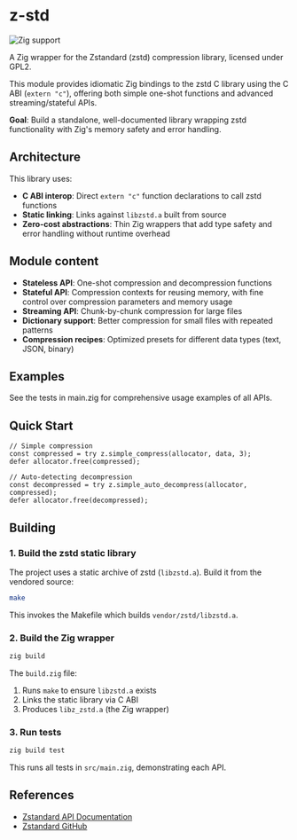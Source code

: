 # z-std

![Zig support](https://img.shields.io/badge/Zig-0.15.1-color?logo=zig&color=%23f3ab20)

A Zig wrapper for the Zstandard (zstd) compression library, licensed under GPL2.

This module provides idiomatic Zig bindings to the zstd C library using the C ABI (`extern "c"`), offering both simple one-shot functions and advanced streaming/stateful APIs.

**Goal**: Build a standalone, well-documented library wrapping zstd functionality with Zig's memory safety and error handling.

## Architecture

This library uses:

- **C ABI interop**: Direct `extern "c"` function declarations to call zstd functions
- **Static linking**: Links against `libzstd.a` built from source
- **Zero-cost abstractions**: Thin Zig wrappers that add type safety and error handling without runtime overhead

## Module content

- **Stateless API**: One-shot compression and decompression functions
- **Stateful API**: Compression contexts for reusing memory, with fine control over compression parameters and memory usage
- **Streaming API**: Chunk-by-chunk compression for large files
- **Dictionary support**: Better compression for small files with repeated patterns
- **Compression recipes**: Optimized presets for different data types (text, JSON, binary)

## Examples

See the tests in main.zig for comprehensive usage examples of all APIs.

## Quick Start

```zig
// Simple compression
const compressed = try z.simple_compress(allocator, data, 3);
defer allocator.free(compressed);

// Auto-detecting decompression
const decompressed = try z.simple_auto_decompress(allocator, compressed);
defer allocator.free(decompressed);
```

## Building

### 1. Build the zstd static library

The project uses a static archive of zstd (`libzstd.a`). Build it from the vendored source:

```sh
make
```

This invokes the Makefile which builds `vendor/zstd/libzstd.a`.

### 2. Build the Zig wrapper

```sh
zig build
```

The `build.zig` file:

1. Runs `make` to ensure `libzstd.a` exists
2. Links the static library via C ABI
3. Produces `libz_zstd.a` (the Zig wrapper)

### 3. Run tests

```sh
zig build test
```

This runs all tests in `src/main.zig`, demonstrating each API.

## References

- [Zstandard API Documentation](https://facebook.github.io/zstd/doc/api_manual_latest.html)
- [Zstandard GitHub](https://github.com/facebook/zstd)
